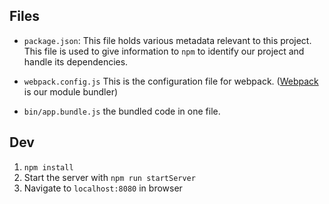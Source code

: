 ##  Files
* `package.json`: This file holds various metadata relevant to this project. This file is used to give information to `npm` to identify our project and handle its dependencies.

* `webpack.config.js` This is the configuration file for webpack. ([Webpack](http://webpack.github.io/docs/what-is-webpack.html) is our module bundler)

* `bin/app.bundle.js` the bundled code in one file.

## Dev
1. `npm install`
2. Start the server with `npm run startServer`
3. Navigate to `localhost:8080` in browser
